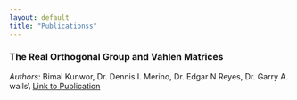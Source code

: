 ```yaml
---
layout: default
title: "Publicationss"
---
```


### The Real Orthogonal Group and Vahlen Matrices
_Authors_: Bimal Kunwor, Dr. Dennis I. Merino, Dr. Edgar N Reyes, Dr. Garry A. walls\\
[Link to Publication](https://journals.upd.edu.ph/index.php/sciencediliman/search/authors/view?firstName=Bimal&middleName=&lastName=Kunwor&affiliation=Louisiana%20State%20University&country=US)


